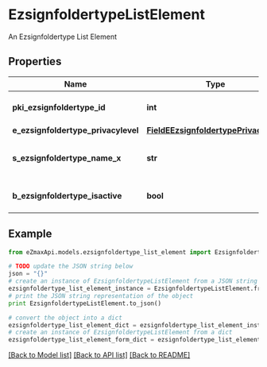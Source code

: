 # EzsignfoldertypeListElement

An Ezsignfoldertype List Element

## Properties

Name | Type | Description | Notes
------------ | ------------- | ------------- | -------------
**pki_ezsignfoldertype_id** | **int** | The unique ID of the Ezsignfoldertype. | 
**e_ezsignfoldertype_privacylevel** | [**FieldEEzsignfoldertypePrivacylevel**](FieldEEzsignfoldertypePrivacylevel.md) |  | 
**s_ezsignfoldertype_name_x** | **str** | The name of the Ezsignfoldertype in the language of the requester | 
**b_ezsignfoldertype_isactive** | **bool** | Whether the Ezsignfoldertype is active or not | 

## Example

```python
from eZmaxApi.models.ezsignfoldertype_list_element import EzsignfoldertypeListElement

# TODO update the JSON string below
json = "{}"
# create an instance of EzsignfoldertypeListElement from a JSON string
ezsignfoldertype_list_element_instance = EzsignfoldertypeListElement.from_json(json)
# print the JSON string representation of the object
print EzsignfoldertypeListElement.to_json()

# convert the object into a dict
ezsignfoldertype_list_element_dict = ezsignfoldertype_list_element_instance.to_dict()
# create an instance of EzsignfoldertypeListElement from a dict
ezsignfoldertype_list_element_form_dict = ezsignfoldertype_list_element.from_dict(ezsignfoldertype_list_element_dict)
```
[[Back to Model list]](../README.md#documentation-for-models) [[Back to API list]](../README.md#documentation-for-api-endpoints) [[Back to README]](../README.md)


